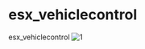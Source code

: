 # esx_vehiclecontrol
esx_vehiclecontrol
![1](https://user-images.githubusercontent.com/108546980/223654059-e5309759-9671-43d7-8dfd-ec475427ba74.png)

